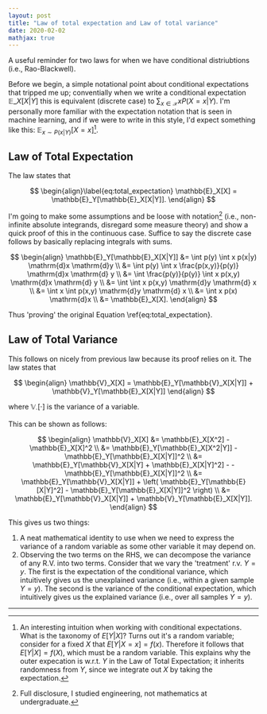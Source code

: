 ```yaml
---
layout: post
title: "Law of total expectation and Law of total variance"
date: 2020-02-02
mathjax: true
---
```


A useful reminder for two laws for when we have conditional distriubtions (i.e., Rao-Blackwell).

Before we begin, a simple notational point about conditional expectations that tripped me up; conventially when we write a conditional expectation $\mathbb{E}\_X [X\vert Y]$ this is equivalent (discrete case) to $\sum_{x \in \mathcal{X}} xP(X=x\vert Y)$. I'm personally more familiar with the expectation notation that is seen in machine learning, and if we were to write in this style, I'd expect something like this: $\mathbb{E}_{x\sim P(x\vert Y)}[X=x]$[^1].

## Law of Total Expectation

The law states that

$$
\begin{align}\label{eq:total_expectation}
\mathbb{E}_X[X] = \mathbb{E}_Y[\mathbb{E}_X[X|Y]].
\end{align}
$$

I'm going to make some assumptions and be loose with notation[^2] (i.e., non-infinite absolute integrands, disregard some measure theory) and show a quick proof of this in the continuous case. Suffice to say the discrete case follows by basically replacing integrals with sums.

$$
\begin{align}
\mathbb{E}_Y[\mathbb{E}_X[X|Y]] &= \int p(y) \int x p(x|y) \mathrm{d}x \mathrm{d}y \\
                                &= \int p(y) \int x \frac{p(x,y)}{p(y)} \mathrm{d}x \mathrm{d} y \\
                                &= \int \frac{p(y)}{p(y)} \int x p(x,y) \mathrm{d}x \mathrm{d} y \\
                                &= \int \int x p(x,y) \mathrm{d}y \mathrm{d} x \\
                                &= \int x \int p(x,y) \mathrm{d}y \mathrm{d} x \\
                                &= \int x p(x) \mathrm{d}x \\
                                &= \mathbb{E}_X[X].
\end{align}
$$

Thus 'proving' the original Equation \ref{eq:total_expectation}.

## Law of Total Variance

This follows on nicely from previous law because its proof relies on it. The law states that

$$
\begin{align}
\mathbb{V}_X[X] = \mathbb{E}_Y[\mathbb{V}_X[X|Y]] + \mathbb{V}_Y[\mathbb{E}_X[X|Y]]
\end{align}
$$

where $\mathbb{V}_\cdot[\cdot]$ is the variance of a variable.

This can be shown as follows:

$$
\begin{align}
\mathbb{V}_X[X] &= \mathbb{E}_X[X^2] - \mathbb{E}_X[X]^2 \\
                &= \mathbb{E}_Y[\mathbb{E}_X[X^2|Y]] - \mathbb{E}_Y[\mathbb{E}_X[X|Y]]^2 \\
                &= \mathbb{E}_Y[\mathbb{V}_X[X|Y] + \mathbb{E}_X[X|Y]^2] - - \mathbb{E}_Y[\mathbb{E}_X[X|Y]]^2 \\
                &= \mathbb{E}_Y[\mathbb{V}_X[X|Y]] + \left( \mathbb{E}_Y[\mathbb{E}[X|Y]^2] - \mathbb{E}_Y[\mathbb{E}_X[X|Y]]^2 \right) \\
                &= \mathbb{E}_Y[\mathbb{V}_X[X|Y]] + \mathbb{V}_Y[\mathbb{E}_X[X|Y]].
\end{align}
$$

This gives us two things:
1. A neat mathematical identity to use when we need to express the variance of a random variable as some other variable it may depend on.
2. Observing the two terms on the RHS, we can decompose the variance of any R.V. into two terms. Consider that we vary the 'treatment' r.v. $Y=y$. The first is the expectation of the conditional variance, which intuitively gives us the unexplained variance (i.e., within a given sample $Y=y$). The second is the variance of the conditional expectation, which intuitively gives us the explained variance (i.e., over all samples $Y=y$).

---

[^1]: An interesting intuition when working with conditional expectations. What is the taxonomy of $E[Y\vert X]$? Turns out it's a random variable; consider for a fixed $X$ that $E[Y\vert X=x] = f(x)$. Therefore it follows that $E[Y\vert X] = f(X)$, which must be a random variable. This explains why the outer expecation is w.r.t. $Y$ in the Law of Total Expectation; it inherits randomness from $Y$, since we integrate out $X$ by taking the expectation.
[^2]: Full disclosure, I studied engineering, not mathematics at undergraduate.